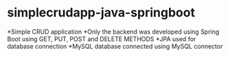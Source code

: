 # simplecrudapp-java-springboot
*Simple CRUD application  *Only the backend was developed using Spring Boot using GET, PUT, POST and DELETE METHODS *JPA used for database connection *MySQL database connected using MySQL connector
